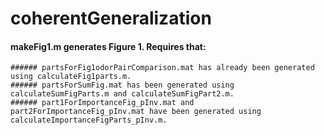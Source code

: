 # coherentGeneralization

#### makeFig1.m generates Figure 1. Requires that:

	###### partsForFig1odorPairComparison.mat has already been generated using calculateFig1parts.m.
	###### partsForSumFig.mat has been generated using calculateSumFigParts.m and calculateSumFigPart2.m.
	###### part1ForImportanceFig_pInv.mat and part2ForImportanceFig_pInv.mat have been generated using calculateImportanceFigParts_pInv.m.


